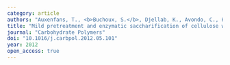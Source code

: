 ```yaml
---
category: article
authors: "Auxenfans, T., <b>Buchoux, S.</b>, Djellab, K., Avondo, C., Husson, E., & Sarazin, C."
title: "Mild pretreatment and enzymatic saccharification of cellulose with recycled ionic liquids towards one-batch process"
journal: "Carbohydrate Polymers"
doi: "10.1016/j.carbpol.2012.05.101"
year: 2012
open_access: true
---
```

